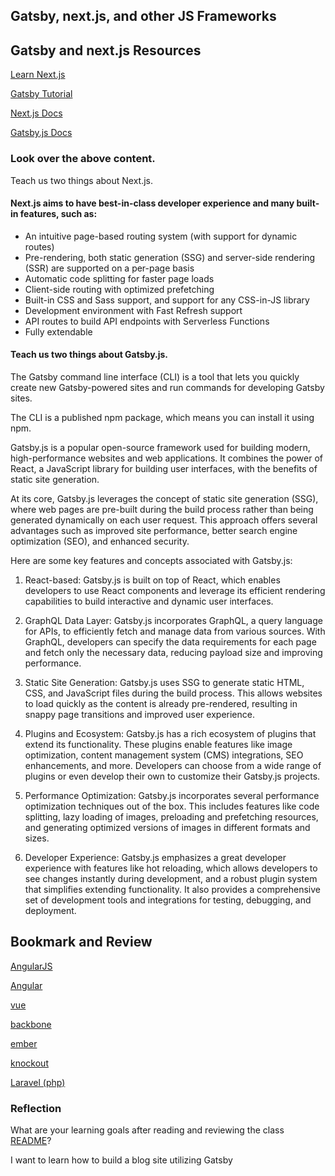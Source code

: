 ## Gatsby, next.js, and other JS Frameworks


## Gatsby and next.js Resources

[Learn Next.js](https://nextjs.org/learn/basics/getting-started)

[Gatsby Tutorial](https://www.gatsbyjs.org/tutorial/)

[Next.js Docs](https://nextjs.org/docs)

[Gatsby.js Docs](https://www.gatsbyjs.org/docs/)

### Look over the above content.

Teach us two things about Next.js.

#### Next.js aims to have best-in-class developer experience and many built-in features, such as:

* An intuitive page-based routing system (with support for dynamic routes)
* Pre-rendering, both static generation (SSG) and server-side rendering (SSR) are supported on a per-page basis
* Automatic code splitting for faster page loads
* Client-side routing with optimized prefetching
* Built-in CSS and Sass support, and support for any CSS-in-JS library
* Development environment with Fast Refresh support
* API routes to build API endpoints with Serverless Functions
* Fully extendable

#### Teach us two things about Gatsby.js.

The Gatsby command line interface (CLI) is a tool that lets you quickly create new Gatsby-powered sites and run commands for developing Gatsby sites.

The CLI is a published npm package, which means you can install it using npm.

Gatsby.js is a popular open-source framework used for building modern, high-performance websites and web applications. It combines the power of React, a JavaScript library for building user interfaces, with the benefits of static site generation.

At its core, Gatsby.js leverages the concept of static site generation (SSG), where web pages are pre-built during the build process rather than being generated dynamically on each user request. This approach offers several advantages such as improved site performance, better search engine optimization (SEO), and enhanced security.

Here are some key features and concepts associated with Gatsby.js:

1. React-based: Gatsby.js is built on top of React, which enables developers to use React components and leverage its efficient rendering capabilities to build interactive and dynamic user interfaces.

2. GraphQL Data Layer: Gatsby.js incorporates GraphQL, a query language for APIs, to efficiently fetch and manage data from various sources. With GraphQL, developers can specify the data requirements for each page and fetch only the necessary data, reducing payload size and improving performance.

3. Static Site Generation: Gatsby.js uses SSG to generate static HTML, CSS, and JavaScript files during the build process. This allows websites to load quickly as the content is already pre-rendered, resulting in snappy page transitions and improved user experience.

4. Plugins and Ecosystem: Gatsby.js has a rich ecosystem of plugins that extend its functionality. These plugins enable features like image optimization, content management system (CMS) integrations, SEO enhancements, and more. Developers can choose from a wide range of plugins or even develop their own to customize their Gatsby.js projects.

5. Performance Optimization: Gatsby.js incorporates several performance optimization techniques out of the box. This includes features like code splitting, lazy loading of images, preloading and prefetching resources, and generating optimized versions of images in different formats and sizes.

6. Developer Experience: Gatsby.js emphasizes a great developer experience with features like hot reloading, which allows developers to see changes instantly during development, and a robust plugin system that simplifies extending functionality. It also provides a comprehensive set of development tools and integrations for testing, debugging, and deployment.


## Bookmark and Review

[AngularJS](https://angularjs.org/)

[Angular](https://angular.io/)

[vue](https://vuejs.org/)

[backbone](http://backbonejs.org/)

[ember](https://www.emberjs.com/)

[knockout](https://knockoutjs.com/)

[Laravel (php)](https://laravel.com/)

### Reflection

What are your learning goals after reading and reviewing the class [README](https://codefellows.github.io/code-401-javascript-guide/curriculum/class-43/)?

I want to learn how to build a blog site utilizing Gatsby